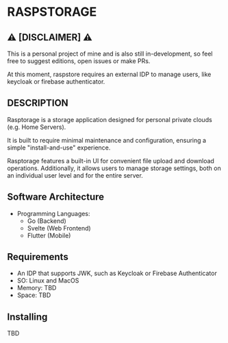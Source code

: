 # RASPSTORAGE

##  ⚠️ [DISCLAIMER] ⚠️

This is a personal project of mine and is also still in-development, so feel free to suggest editions, open issues or make PRs.

At this moment, raspstore requires an external IDP to manage users, like keycloak or firebase authenticator.

## DESCRIPTION

Rasptorage is a storage application designed for personal private clouds (e.g. Home Servers).

It is built to require minimal maintenance and configuration, ensuring a simple "install-and-use" experience.

Rasptorage features a built-in UI for convenient file upload and download operations. Additionally, it allows users to manage storage settings, both on an individual user level and for the entire server.

## Software Architecture

- Programming Languages: 
    - Go (Backend)
    - Svelte (Web Frontend)
    - Flutter (Mobile)

## Requirements

- An IDP that supports JWK, such as Keycloak or Firebase Authenticator
- SO: Linux and MacOS
- Memory: TBD
- Space: TBD

## Installing

TBD
